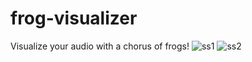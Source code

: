 # frog-visualizer
 Visualize your audio with a chorus of frogs! 
![ss1](https://user-images.githubusercontent.com/26665918/198181409-7d3cc868-6616-4e31-8377-81d4ec74650e.PNG)
![ss2](https://user-images.githubusercontent.com/26665918/198181415-91d272b0-b1cb-47b8-9122-2fb71a6dfbdf.PNG)
